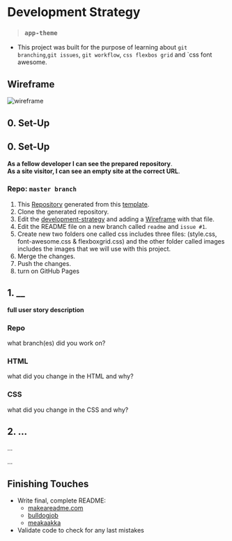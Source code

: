 # Development Strategy

> ### `app-theme`

- This project was built for the purpose of learning about `git branching`,`git issues`, `git workflow`, `css flexbos grid` and `css font awesome.

## Wireframe

<!-- include a wireframe for your project in this repository, and display it here -->
<!-- wireframe.cc is a good site for getting started with wireframes -->
![wireframe](https://user-images.githubusercontent.com/59515791/83363620-0fe2c680-a39b-11ea-96c2-3cfa6e3022f5.png)

## 0. Set-Up
## 0. Set-Up

__As a fellow developer I can see the prepared repository__.  
__As a site visitor, I can see an empty site at the correct URL__.


### Repo: `master branch`

1. This [Repository](https://github.com/Mohammad-Musa/app-theme) generated from this [template](https://github.com/HackYourFutureBelgium/w3-validation-template).
1. Clone the generated repository.
1. Edit the [development-strategy](https://github.com/Mohammad-Musa/app-theme/blob/master/development-strategy.md) and adding a [Wireframe](https://user-images.githubusercontent.com/59515791/82772089-694c7200-9e3e-11ea-8238-6973fa5ec9a2.png) with that file.  
1. Edit the README file on a new branch called `readme` and `issue #1`. 
1. Create new two folders one called css includes three files: (style.css, font-awesome.css & flexboxgrid.css) and the other folder called images includes the images that we will use with this project. 
1. Merge the changes. 
1. Push the changes.
1. turn on GitHub Pages

## 1. __

__full user story description__

### Repo

what branch(es) did you work on?

### HTML

what did you change in the HTML and why?

### CSS

what did you change in the CSS and why?

## 2. ...

...

...

## Finishing Touches

- Write final, complete README:
  - [makeareadme.com](https://www.makeareadme.com/)
  - [bulldogjob](https://bulldogjob.com/news/449-how-to-write-a-good-readme-for-your-github-project)
  - [meakaakka](https://medium.com/@meakaakka/a-beginners-guide-to-writing-a-kickass-readme-7ac01da88ab3)
- Validate code to check for any last mistakes
